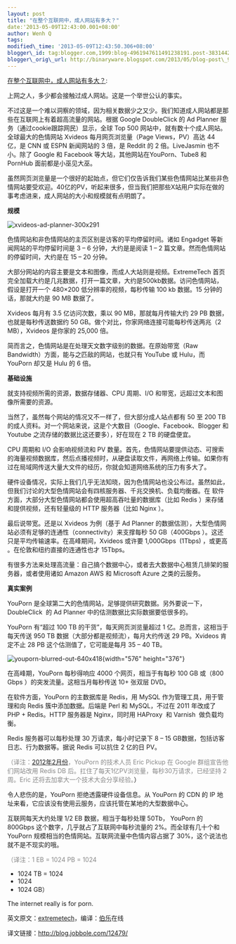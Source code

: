 ```yaml
--- 
layout: post 
title: "在整个互联网中，成人网站有多大？" 
date:'2013-05-09T12:43:00.001+08:00' 
author: Wenh Q
tags:
modified\_time: '2013-05-09T12:43:50.306+08:00' 
blogger\_id: tag:blogger.com,1999:blog-4961947611491238191.post-3831442824331273506
blogger\_orig\_url: http://binaryware.blogspot.com/2013/05/blog-post\_9.html
---
```

[在整个互联网中，成人网站有多大？](http://www.oschina.net/news/40343/porn-site):

上网之人，多少都会接触过成人网站。这是一个举世公认的事实。

不过这是一个难以洞察的领域，因为相关数据少之又少。我们知道成人网站都是那些在互联网上有着超高流量的网站。根据
Google DoubleClick 的 Ad Planner 服务（通过cookie跟踪网民）显示，全球
Top 500 网站中，就有数十个成人网站。全球最大的色情网站 Xvideos
每月网页浏览量（Page Views，PV）高达 44 亿，是 CNN 或 ESPN 新闻网站的 3
倍，是 Reddit 的 2 倍。LiveJasmin 也不小。除了 Google 和 Facebook
等大站，其他网站在YouPorn、Tube8 和 PornHub 面前都是小巫见大巫。

虽然网页浏览量是一个很好的起始点，但它们仅告诉我们某些色情网站比某些非色情网站要受欢迎。40亿的PV，听起来很多，但当我们把那些X站用户实际在做的事考虑进来，成人网站的大小和规模就有点明朗了。



**规模**

![](http://static.oschina.net/uploads/img/201305/09071023_Fg8A.jpg "xvideos-ad-planner-300x291")

色情网站和非色情网站的主页区别是访客的平均停留时间。诸如 Engadget
等新闻网站的平均停留时间是 3 – 6 分钟，大约是是阅读 1 – 2
篇文章。然而色情网站的停留时间，大约是在 15 – 20 分钟。

大部分网站的内容主要是文本和图像，而成人大站则是视频。ExtremeTech
首页完全加载大约是几兆数据，打开一篇文章，大约是500kb数据。访问色情网站，假设是打开一个
480×200 低分辨率的视频，每秒传输 100 kb 数据。15 分钟的话，那就大约是 90
MB 数据了。

Xvideos 每月有 3.5 亿访问次数，乘以 90 MB，那就每月传输大约 29 PB
数据，也就是每秒传送数据约 50
GB。做个对比，你家网络连接可能每秒传送两兆（2 MB），Xvideos 是你家的
25,000 倍。

简而言之，色情网站是在处理天文数字级别的数据。在原始带宽（Raw
Bandwidth）方面，能与之匹敌的网站，也就只有 YouTube 或 Hulu，而 YouPorn
却又是 Hulu 的 6 倍。



**基础设施**

就支持视频所需的资源，数据存储器、CPU 周期、I/O
和带宽，远超过文本和图像所需要的资源。

当然了，虽然每个网站的情况又不一样了，但大部分成人站点都有 50 至 200 TB
的成人资料。对一个网站来说，这是个大数目（Google、Facebook、Blogger 和
Youtube 之流存储的数据比这还要多），好在现在 2 TB 的硬盘便宜。

CPU 周期和 I/O 会影响视频流和 PV
数量。首先，色情网站要提供动态、可搜索的海量视频数据库，然后点播视频时，从硬盘读取文件，再网络上传输。如果你有过在局域网传送大量大文件的经历，你就会知道网络系统的压力有多大了。

硬件设备情况，实际上我们几乎无法知晓，因为色情网站也没公布过。虽然如此，但我们讨论的大型色情网站会有四核服务器、千兆交换机、负载均衡器。在
软件方面，大部分大型色情网站都会使用超高吞吐量的数据库（比如 Redis
）来存储和提供视频，还有轻量级的 HTTP 服务器（比如 Nginx ）。

最后说带宽。还是以 Xvideos 为例（基于 Ad Planner
的数据估测），大型色情网站必须有足够的连通性（connectivity）来支撑每秒
50 GB（400Gbps ）。这还只是平均传输速率。在高峰期间，Xvideos 或许要
1,000Gbps  (1Tbps) ，或更高 。在伦敦和纽约直接的连通性也才 15Tbps。

有很多方法来处理高流量：自己搞个数据中心，或者去大数据中心租赁几排架的服务器，或者使用诸如
Amazon AWS 和 Microsoft Azure 之类的云服务。



**真实案例**

YouPorn
是全球第二大的色情网站，足够提供研究数据。另外要说一下，DoubleClick  的
Ad Planner 中的估测数据比实际数据要低很多的。

YouPorn 有“超过 100 TB 的干货”，每天网页浏览量超过 1
亿。总而言，这相当于每天传送 950 TB
数据（大部分都是视频流），每月大约传送 29 PB。Xvideos 肯定不止 28 PB
这个估测值了，它可能是每月 35 – 40 TB。

![](http://static.oschina.net/uploads/img/201305/09071023_2tCW.jpg "youporn-blurred-out-640x418"){width="576"
height="376"}

在高峰期，YouPorn 每秒得响应 4000 个网页，相当于有每秒 100 GB 或（800
Gbps ）的突发流量。这相当月每秒传送 10+ 张双层 DVD。

在软件方面，YouPorn 的主数据库是 Redis，用 MySQL
作为管理工具，用于管理和向 Redis 簇中添加数据。后端是 Perl 和
MySQL，不过在 2011 年改成了 PHP + Redis。HTTP 服务器是 Nginx，同时用
HAProxy  和 Varnish  做负载均衡。

Redis 服务器可以每秒处理 30 万请求，每小时记录下 8 – 15
GB数据，包括访客日志、行为数据等。据说 Redis 可以抗住 2 亿的日 PV。

<span style="color: #888888;">（译注：[<span
style="text-decoration: underline;">2012年2月份</span>](http://weibo.com/2093492691/y5RYllNfP)，YouPorn
的技术人员 Eric Pickup 在 Google 群组宣告他们网站改用 Redis DB
后。扛住了每天1亿PV浏览量，每秒30万请求，已经坚持 2 周。Eric
还将去加拿大一个技术大会分享经验。</span>）

令人悲伤的是，YouPorn 拒绝透露硬件设备信息。从 YouPorn 的 CDN 的 IP
地址来看，它应该没有使用云服务，应该托管在某地的大型数据中心。

互联网每天大约处理 1/2 EB 数据，相当于每秒处理 50Tb， YouPorn 的 800Gbps
这个数字，几乎就占了互联网中每秒流量的 2%。而全球有几十个和 YouPorn
规模相当的色情网站。互联网流量中色情内容占据了
30%，这个说法也就不是不现实的哦。

<span style="color: #888888;">（译注：1 EB = 1024 PB = 1024 
* 1024 TB =
1024 
* 1024 
* 1024 GB）</span>

The internet really is for porn.



英文原文：[extremetech](http://www.extremetech.com/computing/123929-just-how-big-are-porn-sites)，编译：[伯乐](http://www.jobbole.com/ "伯乐在线")在线

译文链接：<http://blog.jobbole.com/12479/>
